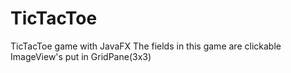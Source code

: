 # TicTacToe
TicTacToe game with JavaFX
The fields in this game are clickable ImageView's put in GridPane(3x3)
